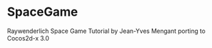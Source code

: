 SpaceGame
=========

Raywenderlich Space Game Tutorial by Jean-Yves Mengant porting to Cocos2d-x 3.0
